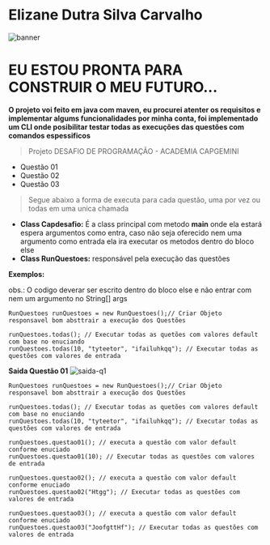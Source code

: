 # Elizane Dutra Silva Carvalho
![banner](https://user-images.githubusercontent.com/98763411/154823112-3cf7f26b-6893-434f-bce7-652395cb4633.png)

# EU ESTOU PRONTA PARA CONSTRUIR O MEU FUTURO...

**O projeto voi feito em java com maven, eu procurei atenter os requisitos e implementar algums funcionalidades por minha conta, foi implementado um CLI onde posibilitar testar todas as execuções das questões com comandos espessificos** 

> Projeto DESAFIO DE PROGRAMAÇÃO - ACADEMIA CAPGEMINI
* Questão 01
* Questão 02
* Questão 03

> Segue abaixo a forma de executa para cada questão, uma por vez ou todas em uma unica chamada

* **Class Capdesafio:** É a class principal com metodo **main** onde ela estará espera argumentos como entra, caso não seja oferecido nem uma argumento como entrada ela ira executar os metodos dentro do bloco else
* **Class RunQuestoes:** responsável pela execução das questões

**Exemplos:**
<p>obs.: O codigo deverar ser escrito dentro do bloco else e não entrar com nem um argumento no String[] args</p>
  
```
RunQuestoes runQuestoes = new RunQuestoes();// Criar Objeto responsavel bom absttrair a execução dos Questões
            
runQuestoes.todas(); // Executar todas as quetões com valores default com base no enuciando 
runQuestoes.todas(10, "tyteetor", "ifailuhkqq"); // Executar todas as questões com valores de entrada
```
**Saida Questão 01**
![saida-q1](https://user-images.githubusercontent.com/98763411/154825129-b22d35ee-f420-4d32-899f-b8804dddaacc.png)

```
RunQuestoes runQuestoes = new RunQuestoes();// Criar Objeto responsavel bom absttrair a execução dos Questões
            
runQuestoes.todas(); // Executar todas as quetões com valores default com base no enuciando 
runQuestoes.todas(10, "tyteetor", "ifailuhkqq"); // Executar todas as questões com valores de entrada
            
runQuestoes.questao01(); // executa a questão com valor default conforme enuciado
runQuestoes.questao01(10); // Executar todas as questões com valores de entrada

runQuestoes.questao02(); // executa a questão com valor default conforme enuciado
runQuestoes.questao02("Htgg"); // Executar todas as questões com valores de entrada

runQuestoes.questao03(); // executa a questão com valor default conforme enuciado
runQuestoes.questao03("JoofgttHf"); // Executar todas as questões com valores de entrada

```  
  
 


